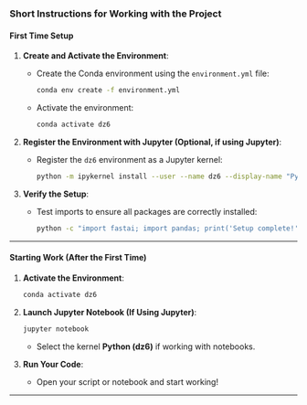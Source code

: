 ### **Short Instructions for Working with the Project**

#### **First Time Setup**
1. **Create and Activate the Environment**:
   - Create the Conda environment using the `environment.yml` file:
     ```bash
     conda env create -f environment.yml
     ```
   - Activate the environment:
     ```bash
     conda activate dz6
     ```

2. **Register the Environment with Jupyter (Optional, if using Jupyter)**:
   - Register the `dz6` environment as a Jupyter kernel:
     ```bash
     python -m ipykernel install --user --name dz6 --display-name "Python (dz6)"
     ```

3. **Verify the Setup**:
   - Test imports to ensure all packages are correctly installed:
     ```bash
     python -c "import fastai; import pandas; print('Setup complete!')"
     ```

---

#### **Starting Work (After the First Time)**
1. **Activate the Environment**:
   ```bash
   conda activate dz6
   ```

2. **Launch Jupyter Notebook (If Using Jupyter)**:
   ```bash
   jupyter notebook
   ```
   - Select the kernel **Python (dz6)** if working with notebooks.

3. **Run Your Code**:
   - Open your script or notebook and start working!

---